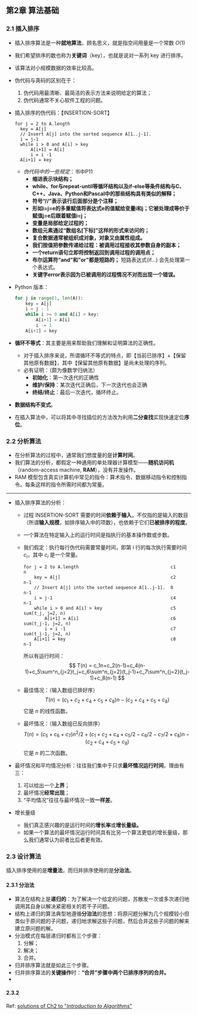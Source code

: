 

## 第2章 算法基础



### 2.1 插入排序

- 插入排序算法是一种**就地算法**，顾名思义，就是指空间用量是一个常数 $O(1)$

- 我们希望排序的数也称为**关键词**（key），也就是说对一系列 key 进行排序。

- 该算法对小规模数据的效率比较高。

- 伪代码与真码的区别在于：
  1. 伪代码用最清晰、最简洁的表示方法来说明给定的算法；
  2. 伪代码通常不关心软件工程的问题。

- 插入排序的伪代码：【INSERTION-SORT】

  ```pseudocode
  for j = 2 to A.length
  	key = A[j]
  	// Insert A[j] into the sorted sequence A[1..j-1].
  	i = j-1
  	while i > 0 and A[i] > key
  		A[i+1] = A[i]
  		i = i -1
  	A[i+1] = key
  ```

  - *伪代码中的一些规定*：书中P11
    - **缩进表示块结构；**
    - **while、for与repeat-until等循环结构以及if-else等条件结构与C、C++、Java、Python和Pascal中的那些结构具有类似的解释；**
    - **符号“//”表示该行后面部分是个注释；**
    - **形如i=j=e的多重赋值将表达式e的值赋给变量i和j；它被处理成等价于赋值j=e后跟着赋值i=j；**
    - **变量是局部给定过程的；**
    - **数组元素通过“数组名[下标]”这样的形式来访问的；**
    - **复合数据通常被组织成对象，对象又由属性组成。**
    - **我们按值把参数传递给过程：被调用过程接收其参数自身的副本；**
    - **一个return语句立即将控制返回到调用过程的调用点；**
    - **布尔运算符“and”和”or”都是短路的；** 短路表达式(if...) 会先处理第一个表达式。
    - **关键字error表示因为已被调用的过程情况不对而出现一个错误。**

- Python 版本：

  ```python
  for j in range(1, len(A)):
      key = A[j]
      i = j - 1
      while i >= 0 and A[i] > key:
          A[i+1] = A[i]
          i -= 1
      A[i+1] = key
  ```

- **循环不等式**：其主要是用来帮助我们理解和证明算法的正确性。

  - 对于插入排序来说，所谓循环不等式的特点，即【当前已排序】+【保留其他原有数据】，其中【保留其他原有数据】是尚未处理的序列。
  - 必有证明：（颇为像数学归纳法）
    - **初始化**：第一次迭代的正确性
    - **维护/保持**：某次迭代正确后，下一次迭代也会正确
    - **终结/终止**：最后一次迭代，循环终止。

- **数据结构不变式**。

- 在插入算法中，可以将其中寻找插位的方法改为利用**二分查找**实现快速定位**序位**。





### 2.2 分析算法

- 在分析算法的过程中，通常我们想度量的是**计算时间**。
- 我们算法的分析，都假定一种通用的单处理器计算模型——**随机访问机**（random-access machine, **RAM**），没有并发操作。
- RAM 模型包含真实计算机中常见的指令：算术指令、数据移动指令和控制指令。每条这样的指令所需时间都为常量。

---

- 插入排序算法的分析：

  - 过程 INSERTION-SORT 需要的时间**依赖于输入**，不仅指的是输入的数目（所谓**输入规模**，如排序输入中的项数），也依赖于它们**已被排序的程度**。

  - 一个算法在特定输入上的运行时间是指执行的基本操作数或步数。

  - 我们假定：执行每行伪代码需要常量时间，即第 i 行的每次执行需要时间 $c_i$，其中 $c_i$ 是一个常量。

    ```
    for j = 2 to A.length									c1		n
    	key = A[j]											c2		n-1
    	// Insert A[j] into the sorted sequence A[1..j-1].	0		n-1	
    	i = j-1												c4		n-1
    	while i > 0 and A[i] > key							c5		sum(t_j, j=2, n)
    		A[i+1] = A[i]									c6		sum(t_j-1, j=2, n)
    		i = i -1										c7		sum(t_j-1, j=2, n)
    	A[i+1] = key										c8		n-1
    ```

    所以有运行时间：
    $$
    T(n) = c_1n+c_2(n-1)+c_4(n-1)+c_5\sum^n_{j=2}t_j+c_6\sum^n_{j=2}(t_j-1)+c_7\sum^n_{j=2}(t_j-1)+c_8(n-1)
    $$

  - 最佳情况：（输入数组已排好序）
    $$
    T(n)=(c_1+c_2+c_4+c_5+c_8)n-(c_2+c_4+c_5+c_8)
    $$
    它是 $n$ 的线性函数。

  - 最坏情况：（输入数组已反向排序）
    $$
    T(n)=(c_5+c_6+c_7)n^2/2+(c_1+c_2+c_4+c_5/2-c_6/2-c_7/2+c_8)n-(c_2+c_4+c_5+c_8)
    $$
    它是 $n$ 的二次函数。

- 最坏情况和平均情况分析：往往我们集中于只求**最坏情况运行时间**，理由有三：

  1. 可以给出一个**上界**；
  2. 最坏情况**经常出现**；
  3. “平均情况”往往与最坏情况一致**一样差**。

- 增长量级

  - 我们真正感兴趣的是运行时间的**增长率**或**增长量级。**
  - 如果一个算法的最坏情况运行时间具有比另一个算法更低的增长量级，那么我们通常认为前者比后者更有效。





### 2.3 设计算法

插入排序使用的是**增量法**，而归并排序使用的是**分治法**。



#### 2.3.1 分治法

- 算法在结构上是**递归的**：为了解决一个给定的问题，苏散发一次或多次递归地调用其自身以解决紧密相关的若干子问题。
- 结构上递归的算法典型地遵循**分治法**的思想：将原问题分解为几个规模较小但类似于原问题的子问题，递归地求解这些子问题，然后合并这些子问题的解来建立原问题的解。
- 分治模式在每层递归时都有三个步骤：
  1. 分解；
  2. 解决；
  3. 合并。
- 归并排序算法就是如此三个步骤。
- 归并排序算法的**关键操作**时：**“合并”步骤中两个已排序序列的合并。**
- 





#### 2.3.2









Ref: [solutions of Ch2  to "*Introduction to Algorithms*"](http://sites.math.rutgers.edu/~ajl213/CLRS/Ch2.pdf)


